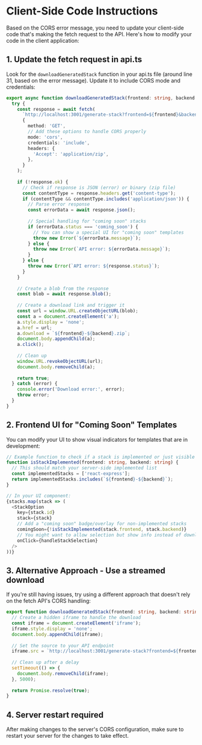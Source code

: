# Client-Side Code Instructions

Based on the CORS error message, you need to update your client-side code that's making the fetch request to the API. Here's how to modify your code in the client application:

## 1. Update the fetch request in api.ts

Look for the `downloadGeneratedStack` function in your api.ts file (around line 31, based on the error message). Update it to include CORS mode and credentials:

```typescript
export async function downloadGeneratedStack(frontend: string, backend: string) {
  try {
    const response = await fetch(
      `http://localhost:3001/generate-stack?frontend=${frontend}&backend=${backend}`, 
      {
        method: 'GET',
        // Add these options to handle CORS properly
        mode: 'cors',
        credentials: 'include',
        headers: {
          'Accept': 'application/zip',
        },
      }
    );
    
    if (!response.ok) {
      // Check if response is JSON (error) or binary (zip file)
      const contentType = response.headers.get('content-type');
      if (contentType && contentType.includes('application/json')) {
        // Parse error response
        const errorData = await response.json();
        
        // Special handling for "coming soon" stacks
        if (errorData.status === 'coming_soon') {
          // You can show a special UI for "coming soon" templates
          throw new Error(`${errorData.message}`);
        } else {
          throw new Error(`API error: ${errorData.message}`);
        }
      } else {
        throw new Error(`API error: ${response.status}`);
      }
    }
    
    // Create a blob from the response
    const blob = await response.blob();
    
    // Create a download link and trigger it
    const url = window.URL.createObjectURL(blob);
    const a = document.createElement('a');
    a.style.display = 'none';
    a.href = url;
    a.download = `${frontend}-${backend}.zip`;
    document.body.appendChild(a);
    a.click();
    
    // Clean up
    window.URL.revokeObjectURL(url);
    document.body.removeChild(a);
    
    return true;
  } catch (error) {
    console.error('Download error:', error);
    throw error;
  }
}
```

## 2. Frontend UI for "Coming Soon" Templates

You can modify your UI to show visual indicators for templates that are in development:

```typescript
// Example function to check if a stack is implemented or just visible in UI
function isStackImplemented(frontend: string, backend: string) {
  // This should match your server-side implemented list
  const implementedStacks = ['react-express'];
  return implementedStacks.includes(`${frontend}-${backend}`);
}

// In your UI component:
{stacks.map(stack => (
  <StackOption 
    key={stack.id}
    stack={stack}
    // Add a "coming soon" badge/overlay for non-implemented stacks
    comingSoon={!isStackImplemented(stack.frontend, stack.backend)}
    // You might want to allow selection but show info instead of downloading
    onClick={handleStackSelection}
  />
))}
```

## 3. Alternative Approach - Use a streamed download

If you're still having issues, try using a different approach that doesn't rely on the fetch API's CORS handling:

```typescript
export function downloadGeneratedStack(frontend: string, backend: string) {
  // Create a hidden iframe to handle the download
  const iframe = document.createElement('iframe');
  iframe.style.display = 'none';
  document.body.appendChild(iframe);
  
  // Set the source to your API endpoint
  iframe.src = `http://localhost:3001/generate-stack?frontend=${frontend}&backend=${backend}`;
  
  // Clean up after a delay
  setTimeout(() => {
    document.body.removeChild(iframe);
  }, 5000);
  
  return Promise.resolve(true);
}
```

## 4. Server restart required

After making changes to the server's CORS configuration, make sure to restart your server for the changes to take effect. 